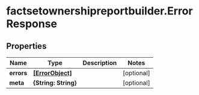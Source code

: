# factsetownershipreportbuilder.ErrorResponse

## Properties

Name | Type | Description | Notes
------------ | ------------- | ------------- | -------------
**errors** | [**[ErrorObject]**](ErrorObject.md) |  | [optional] 
**meta** | **{String: String}** |  | [optional] 


